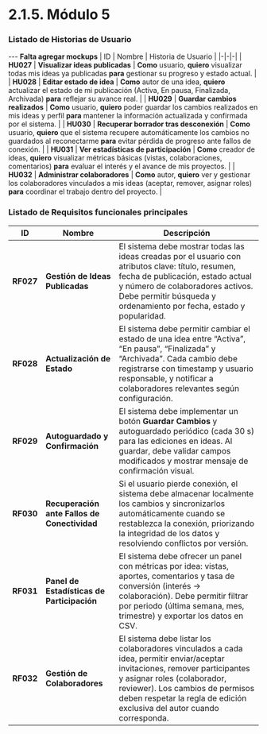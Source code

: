# 2.1.5. Módulo 5

### Listado de Historias de Usuario
--- **Falta agregar mockups**
| ID | Nombre | Historia de Usuario |
|-|-|-|
| **HU027** | **Visualizar ideas publicadas** | **Como** usuario, **quiero** visualizar todas mis ideas ya publicadas **para** gestionar su progreso y estado actual. |
| **HU028** | **Editar estado de idea** | **Como** autor de una idea, **quiero** actualizar el estado de mi publicación (Activa, En pausa, Finalizada, Archivada) **para** reflejar su avance real. |
| **HU029** | **Guardar cambios realizados** | **Como** usuario, **quiero** poder guardar los cambios realizados en mis ideas y perfil **para** mantener la información actualizada y confirmada por el sistema. |
| **HU030** | **Recuperar borrador tras desconexión** | **Como** usuario, **quiero** que el sistema recupere automáticamente los cambios no guardados al reconectarme **para** evitar pérdida de progreso ante fallos de conexión. |
| **HU031** | **Ver estadísticas de participación** | **Como** creador de ideas, **quiero** visualizar métricas básicas (vistas, colaboraciones, comentarios) **para** evaluar el interés y el avance de mis proyectos. |
| **HU032** | **Administrar colaboradores** | **Como** autor, **quiero** ver y gestionar los colaboradores vinculados a mis ideas (aceptar, remover, asignar roles) **para** coordinar el trabajo dentro del proyecto. |

### Listado de Requisitos funcionales principales

|ID|Nombre|Descripción|
|-|-|-|
| **RF027** | **Gestión de Ideas Publicadas** | El sistema debe mostrar todas las ideas creadas por el usuario con atributos clave: título, resumen, fecha de publicación, estado actual y número de colaboradores activos. Debe permitir búsqueda y ordenamiento por fecha, estado y popularidad. |
| **RF028** | **Actualización de Estado** | El sistema debe permitir cambiar el estado de una idea entre “Activa”, “En pausa”, “Finalizada” y “Archivada”. Cada cambio debe registrarse con timestamp y usuario responsable, y notificar a colaboradores relevantes según configuración. |
| **RF029** | **Autoguardado y Confirmación** | El sistema debe implementar un botón **Guardar Cambios** y autoguardado periódico (cada 30 s) para las ediciones en ideas. Al guardar, debe validar campos modificados y mostrar mensaje de confirmación visual. |
| **RF030** | **Recuperación ante Fallos de Conectividad** | Si el usuario pierde conexión, el sistema debe almacenar localmente los cambios y sincronizarlos automáticamente cuando se restablezca la conexión, priorizando la integridad de los datos y resolviendo conflictos por versión. |
| **RF031** | **Panel de Estadísticas de Participación** | El sistema debe ofrecer un panel con métricas por idea: vistas, aportes, comentarios y tasa de conversión (interés → colaboración). Debe permitir filtrar por periodo (última semana, mes, trimestre) y exportar los datos en CSV. |
| **RF032** | **Gestión de Colaboradores** | El sistema debe listar los colaboradores vinculados a cada idea, permitir enviar/aceptar invitaciones, remover participantes y asignar roles (colaborador, reviewer). Los cambios de permisos deben respetar la regla de edición exclusiva del autor cuando corresponda. |
